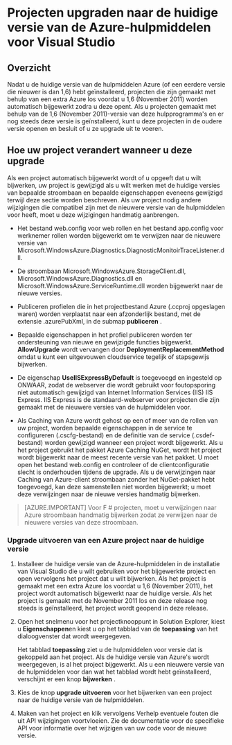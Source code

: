 <properties
   pageTitle="Projecten upgraden naar de huidige versie van de Azure hulpmiddelen | Microsoft Azure"
   description="Meer informatie over het upgraden van een Azure project in Visual Studio naar de huidige versie van de Azure hulpmiddelen"
   services="visual-studio-online"
   documentationCenter="na"
   authors="TomArcher"
   manager="douge"
   editor="" />
<tags
   ms.service="multiple"
   ms.devlang="dotnet"
   ms.topic="article"
   ms.tgt_pltfrm="na"
   ms.workload="multiple"
   ms.date="08/15/2016"
   ms.author="tarcher" />

# <a name="how-to-upgrade-projects-to-the-current-version-of-the-azure-tools-for-visual-studio"></a>Projecten upgraden naar de huidige versie van de Azure-hulpmiddelen voor Visual Studio

## <a name="overview"></a>Overzicht

Nadat u de huidige versie van de hulpmiddelen Azure (of een eerdere versie die nieuwer is dan 1,6) hebt geïnstalleerd, projecten die zijn gemaakt met behulp van een extra Azure los voordat u 1,6 (November 2011) worden automatisch bijgewerkt zodra u deze opent. Als u projecten gemaakt met behulp van de 1,6 (November 2011)-versie van deze hulpprogramma's en er nog steeds deze versie is geïnstalleerd, kunt u deze projecten in de oudere versie openen en besluit of u ze upgrade uit te voeren.

## <a name="how-your-project-changes-when-you-upgrade-it"></a>Hoe uw project verandert wanneer u deze upgrade

Als een project automatisch bijgewerkt wordt of u opgeeft dat u wilt bijwerken, uw project is gewijzigd als u wilt werken met de huidige versies van bepaalde stroombaan en bepaalde eigenschappen eveneens gewijzigd terwijl deze sectie worden beschreven. Als uw project nodig andere wijzigingen die compatibel zijn met de nieuwere versie van de hulpmiddelen voor heeft, moet u deze wijzigingen handmatig aanbrengen.

- Het bestand web.config voor web rollen en het bestand app.config voor werknemer rollen worden bijgewerkt om te verwijzen naar de nieuwere versie van Microsoft.WindowsAzure.Diagnostics.DiagnosticMonitoirTraceListener.dll.

- De stroombaan Microsoft.WindowsAzure.StorageClient.dll, Microsoft.WindowsAzure.Diagnostics.dll en Microsoft.WindowsAzure.ServiceRuntime.dll worden bijgewerkt naar de nieuwe versies.

- Publiceren profielen die in het projectbestand Azure (.ccproj opgeslagen waren) worden verplaatst naar een afzonderlijk bestand, met de extensie .azurePubXml, in de submap **publiceren** .

- Bepaalde eigenschappen in het profiel publiceren worden ter ondersteuning van nieuwe en gewijzigde functies bijgewerkt. **AllowUpgrade** wordt vervangen door **DeploymentReplacementMethod** omdat u kunt een uitgevouwen cloudservice tegelijk of stapsgewijs bijwerken.

- De eigenschap **UseIISExpressByDefault** is toegevoegd en ingesteld op ONWAAR, zodat de webserver die wordt gebruikt voor foutopsporing niet automatisch gewijzigd van Internet Information Services (IIS) IIS Express. IIS Express is de standaard-webserver voor projecten die zijn gemaakt met de nieuwere versies van de hulpmiddelen voor.

- Als Caching van Azure wordt gehost op een of meer van de rollen van uw project, worden bepaalde eigenschappen in de service te configureren (.cscfg-bestand) en de definitie van de service (.csdef-bestand) worden gewijzigd wanneer een project wordt bijgewerkt. Als u het project gebruikt het pakket Azure Caching NuGet, wordt het project wordt bijgewerkt naar de meest recente versie van het pakket. U moet open het bestand web.config en controleer of de clientconfiguratie slecht is onderhouden tijdens de upgrade. Als u de verwijzingen naar Caching van Azure-client stroombaan zonder het NuGet-pakket hebt toegevoegd, kan deze samenstellen niet worden bijgewerkt; u moet deze verwijzingen naar de nieuwe versies handmatig bijwerken.

>[AZURE.IMPORTANT] Voor F # projecten, moet u verwijzingen naar Azure stroombaan handmatig bijwerken zodat ze verwijzen naar de nieuwere versies van deze stroombaan.

### <a name="how-to-upgrade-an-azure-project-to-the-current-release"></a>Upgrade uitvoeren van een Azure project naar de huidige versie

1. Installeer de huidige versie van de Azure-hulpmiddelen in de installatie van Visual Studio die u wilt gebruiken voor het bijgewerkte project en open vervolgens het project dat u wilt bijwerken. Als het project is gemaakt met een extra Azure los voordat u 1,6 (November 2011), het project wordt automatisch bijgewerkt naar de huidige versie. Als het project is gemaakt met de November 2011 los en deze release nog steeds is geïnstalleerd, het project wordt geopend in deze release.

1. Open het snelmenu voor het projectknooppunt in Solution Explorer, kiest u **Eigenschappen**en kiest u op het tabblad van de **toepassing** van het dialoogvenster dat wordt weergegeven.

    Het tabblad **toepassing** ziet u de hulpmiddelen voor versie dat is gekoppeld aan het project. Als de huidige versie van Azure's wordt weergegeven, is al het project bijgewerkt. Als u een nieuwere versie van de hulpmiddelen voor dan wat het tabblad wordt hebt geïnstalleerd, verschijnt er een knop **bijwerken** .

1. Kies de knop **upgrade uitvoeren** voor het bijwerken van een project naar de huidige versie van de hulpmiddelen.

1. Maken van het project en klik vervolgens Verhelp eventuele fouten die uit API wijzigingen voortvloeien. Zie de documentatie voor de specifieke API voor informatie over het wijzigen van uw code voor de nieuwe versie.
